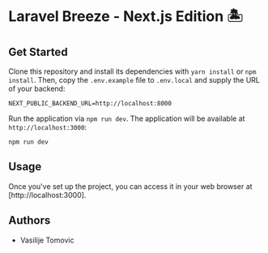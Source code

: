 # Laravel Breeze - Next.js Edition 🏝️

## Get Started

Clone this repository and install its dependencies with `yarn install` or `npm install`. Then, copy the `.env.example` file to `.env.local` and supply the URL of your backend:

```
NEXT_PUBLIC_BACKEND_URL=http://localhost:8000
```

Run the application via `npm run dev`. The application will be available at `http://localhost:3000`:

```
npm run dev
```

## Usage

Once you've set up the project, you can access it in your web browser at [http://localhost:3000].

## Authors
- Vasilije Tomovic
